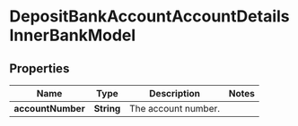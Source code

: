 

# DepositBankAccountAccountDetailsInnerBankModel


## Properties

| Name | Type | Description | Notes |
|------------ | ------------- | ------------- | -------------|
|**accountNumber** | **String** | The account number. |  |



